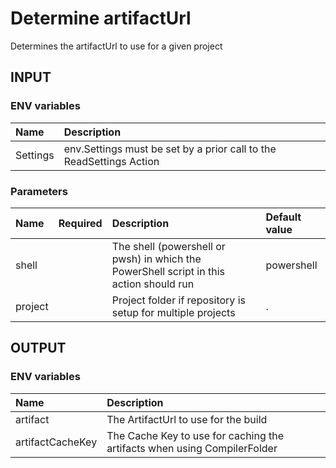 # Determine artifactUrl
Determines the artifactUrl to use for a given project

## INPUT

### ENV variables
| Name | Description |
| :-- | :-- |
| Settings | env.Settings must be set by a prior call to the ReadSettings Action |

### Parameters
| Name | Required | Description | Default value |
| :-- | :-: | :-- | :-- |
| shell | | The shell (powershell or pwsh) in which the PowerShell script in this action should run | powershell |
| project | | Project folder if repository is setup for multiple projects | . |

## OUTPUT

### ENV variables
| Name | Description |
| :-- | :-- |
| artifact | The ArtifactUrl to use for the build |
| artifactCacheKey | The Cache Key to use for caching the artifacts when using CompilerFolder |
